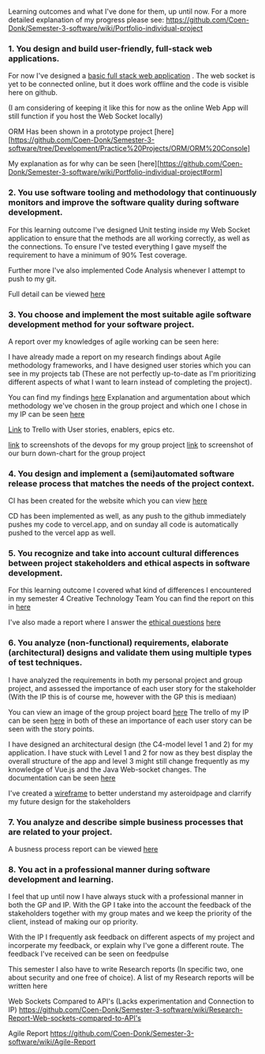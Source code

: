 Learning outcomes and what I've done for them, up until now. For a more detailed explanation of my progress please see: https://github.com/Coen-Donk/Semester-3-software/wiki/Portfolio-individual-project

### 1. You design and build user-friendly, full-stack web applications.

For now I've designed a [basic full stack web application](https://vue-space-lb8g42a1u-coendonk.vercel.app/) . The web socket is yet to be connected online, but it does work offline and the code is visible here on github. 

(I am considering of keeping it like this for now as the online Web App will still function if you host the Web Socket locally)

ORM Has been shown in a prototype project [here][https://github.com/Coen-Donk/Semester-3-software/tree/Development/Practice%20Projects/ORM/ORM%20Console]

My explanation as for why can be seen [here][https://github.com/Coen-Donk/Semester-3-software/wiki/Portfolio-individual-project#orm]

### 2. You use software tooling and methodology that continuously monitors and improve the software quality during software development.

For this learning outcome I've designed Unit testing inside my Web Socket application to ensure that the methods are all working correctly, as well as the connections. To ensure I've tested everything I gave myself the requirement to have a minimum of 90% Test coverage. 

Further more I've also implemented Code Analysis whenever I attempt to push to my git.

Full detail can be viewed [here](https://github.com/Coen-Donk/Semester-3-software/wiki/Portfolio-individual-project#testing)

### 3. You choose and implement the most suitable agile software development method for your software project.

A report over my knowledges of agile working can be seen here:

I have already made a report on my research findings about Agile methodology frameworks, and I have designed user stories which you can see in my projects tab (These are not perfectly up-to-date as I'm prioritizing different aspects of what I want to learn instead of completing the project). 

You can find my findings [here](https://github.com/Coen-Donk/Semester-3-software/wiki/Agile-Report)
Explanation and argumentation about which methodology we've chosen in the group project and which one I chose in my IP can be seen [here](https://github.com/Coen-Donk/Semester-3-software/wiki/Agile-Report#agile-framework-choice)

[Link](https://trello.com/invite/b/4bBnZg2C/ATTIc4af5a64087bfbf2f8c158d8151621a7BE7BC3C4/sem-3-vue-space-app) to Trello with User stories, enablers, epics etc.

[link](https://github.com/Coen-Donk/Semester-3-software/wiki/Agile-Report#agile-framework-choice) to screenshots of the devops for my group project
[link](https://github.com/Coen-Donk/Semester-3-software/wiki/Portfolio-Group-Project#sprint-2) to screenshot of our burn down-chart for the group project
 
### 4. You design and implement a (semi)automated software release process that matches the needs of the project context.

CI has been created for the website which you can view [here](https://github.com/Coen-Donk/Vue-Space-App/settings/code_review_limits)

CD has been implemented as well, as any push to the github immediately pushes my code to vercel.app, and on sunday all code is automatically pushed to the vercel app as well.

### 5. You recognize and take into account cultural differences between project stakeholders and ethical aspects in software development.

For this learning outcome I covered what kind of differences I encountered in my semester 4 Creative Technology Team
You can find the report on this in [here](https://github.com/Coen-Donk/Semester-3-software/wiki/Cultural-differences-during-semester-4)

I've also made a report where I answer the [ethical questions](https://fhict.instructure.com/courses/13025/pages/ethics-analysis-do-you-think-about-ethical-consequences-from-the-software-you-make?module_item_id=916364) [here](https://github.com/Coen-Donk/Semester-3-software/wiki/Ethical-Report-Group-Project)

### 6. You analyze (non-functional) requirements, elaborate (architectural) designs and validate them using multiple types of test techniques.

I have analyzed the requirements in both my personal project and group project, and assessed the importance of each user story for the stakeholder (With the IP this is of course me, however with the GP this is mediaan)

You can view an image of the group project board [here](https://github.com/Coen-Donk/Semester-3-software/wiki/Portfolio-Group-Project#sprint-2)
The trello of my IP can be seen [here](https://trello.com/b/4bBnZg2C/sem-3-vue-space-app)
in both of these an importance of each user story can be seen with the story points.

I have designed an architectural design (the C4-model level 1 and 2) for my application. I have stuck with Level 1 and 2 for now as they best display the overall structure of the app and level 3 might still change frequently as my knowledge of Vue.js and the Java Web-socket changes. 
The documentation can be seen [here](https://github.com/Coen-Donk/Semester-3-software/tree/Development/Documentation)

I've created a [wireframe](https://github.com/Coen-Donk/Semester-3-software/blob/Development/Documentation/Images/Wireframe%20AsteroidPage.PNG
) to better understand my asteroidpage and clarrify my future design for the stakeholders

### 7. You analyze and describe simple business processes that are related to your project.

A busness process report can be viewed [here](https://github.com/Coen-Donk/Semester-3-software/wiki/Business-Process-Ping-pong)

### 8.  You act in a professional manner during software development and learning.

I feel that up until now I have always stuck with a professional manner in both the GP and IP. With the GP I take into the account the feedback of the stakeholders together with my group mates and we keep the priority of the
client, instead of making our op priority. 

With the IP I frequently ask feedback on different aspects of my project and incorperate my feedback, or explain why I've gone a different route. The feedback I've received can be seen on feedpulse

This semester I also have to write Research reports (In specific two, one about security and one free of choice). A list of my Research reports will be written here

Web Sockets Compared to API's (Lacks experimentation and Connection to IP)
https://github.com/Coen-Donk/Semester-3-software/wiki/Research-Report-Web-sockets-compared-to-API's

Agile Report 
https://github.com/Coen-Donk/Semester-3-software/wiki/Agile-Report
